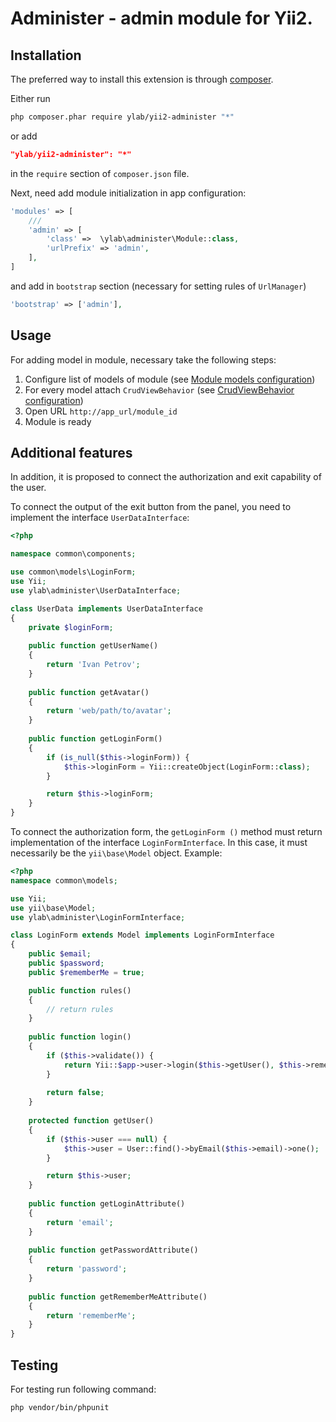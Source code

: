# Administer - admin module for Yii2.

## Installation

The preferred way to install this extension is through [composer](http://getcomposer.org/download).

Either run
```bash
php composer.phar require ylab/yii2-administer "*"
```
or add
```json
"ylab/yii2-administer": "*"
```
in the `require` section of `composer.json` file.

Next, need add module initialization in app configuration:
```php
'modules' => [
    ///
    'admin' => [
        'class' =>  \ylab\administer\Module::class,
        'urlPrefix' => 'admin',
    ],
]
```
and add in `bootstrap` section (necessary for setting rules of `UrlManager`)
```php
'bootstrap' => ['admin'],
```

## Usage

For adding model in module, necessary take the following steps:

1) Configure list of models of module (see [Module models configuration](docs/en/01-module-models-configuration.md))
2) For every model attach `CrudViewBehavior` (see
[CrudViewBehavior configuration](docs/en/02-crudviewbehavior-configuration.md))
3) Open URL `http://app_url/module_id`
4) Module is ready

## Additional features
In addition, it is proposed to connect the authorization and exit capability of the user.

To connect the output of the exit button from the panel, you need to implement the interface `UserDataInterface`:
```php
<?php

namespace common\components;

use common\models\LoginForm;
use Yii;
use ylab\administer\UserDataInterface;

class UserData implements UserDataInterface
{
    private $loginForm;
    
    public function getUserName()
    {
        return 'Ivan Petrov';
    }
    
    public function getAvatar()
    {
        return 'web/path/to/avatar';
    }
    
    public function getLoginForm()
    {
        if (is_null($this->loginForm)) {
            $this->loginForm = Yii::createObject(LoginForm::class);
        }

        return $this->loginForm;
    }
}

```
To connect the authorization form, the `getLoginForm ()` method must
return implementation of the interface `LoginFormInterface`. In this case, it must necessarily be
the `yii\base\Model` object. Example:
```php
<?php
namespace common\models;

use Yii;
use yii\base\Model;
use ylab\administer\LoginFormInterface;

class LoginForm extends Model implements LoginFormInterface
{
    public $email;
    public $password;
    public $rememberMe = true;

    public function rules()
    {
        // return rules
    }
    
    public function login()
    {
        if ($this->validate()) {
            return Yii::$app->user->login($this->getUser(), $this->rememberMe ? 3600 * 24 * 30 : 0);
        }
        
        return false;
    }
    
    protected function getUser()
    {
        if ($this->user === null) {
            $this->user = User::find()->byEmail($this->email)->one();
        }

        return $this->user;
    }
    
    public function getLoginAttribute()
    {
        return 'email';
    }
    
    public function getPasswordAttribute()
    {
        return 'password';
    }
    
    public function getRememberMeAttribute()
    {
        return 'rememberMe';
    }
}

```

## Testing

For testing run following command:
```bash
php vendor/bin/phpunit
```
